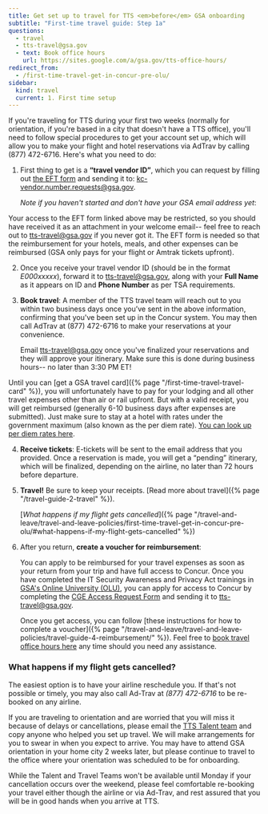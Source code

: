 ```yaml
---
title: Get set up to travel for TTS <em>before</em> GSA onboarding
subtitle: "First-time travel guide: Step 1a"
questions:
  - travel
  - tts-travel@gsa.gov
  - text: Book office hours
    url: https://sites.google.com/a/gsa.gov/tts-office-hours/
redirect_from:
  - /first-time-travel-get-in-concur-pre-olu/
sidebar:
  kind: travel
  current: 1. First time setup
---
```


If you're traveling for TTS during your first two weeks (normally for
orientation, if you're based in a city that doesn't have a TTS office), you'll
need to follow special procedures to get your account set up, which will allow
you to make your flight and hotel reservations via AdTrav by calling (877)
472-6716. Here's what you need to do:

1. First thing to get is a **“travel vendor ID”**, which you can request by
   filling out
   [the EFT form](https://drive.google.com/a/gsa.gov/file/d/0B0Kck5dqF_Ebb0FFZ29RR0JmVVk/view?usp=sharing)
   and sending it to:
   [kc-vendor.number.requests@gsa.gov](mailto:kc-vendor.number.requests@gsa.gov).

   _Note if you haven't started and don't have your GSA email address yet_:

Your access to the EFT form linked above may be restricted, so you should have
received it as an attachment in your welcome email-- feel free to reach out to
[tts-travel@gsa.gov](mailto:tts-travel@gsa.gov) if you never got it. The EFT
form is needed so that the reimbursement for your hotels, meals, and other
expenses can be reimbursed (GSA only pays for your flight or Amtrak tickets
upfront).

2. Once you receive your travel vendor ID (should be in the format _E000xxxxx_),
   forward it to [tts-travel@gsa.gov](mailto:tts-travel@gsa.gov), along with
   your **Full Name** as it appears on ID and **Phone Number** as per TSA
   requirements.

3. **Book travel**: A member of the TTS travel team will reach out to you within
   two business days once you’ve sent in the above information, confirming that
   you've been set up in the Concur system. You may then call AdTrav at (877)
   472-6716 to make your reservations at your convenience.

   Email tts-travel@gsa.gov once you've finalized your reservations and they
   will approve your itinerary. Make sure this is done during business hours--
   no later than 3:30 PM ET!

Until you can [get a GSA travel
card]({% page "/first-time-travel-travel-card" %}), you will unfortunately have
to pay for your lodging and all other travel expenses other than air or rail
upfront. But with a valid receipt, you will get reimbursed (generally 6-10
business days after expenses are submitted). Just make sure to stay at a hotel
with rates under the government maximum (also known as the per diem rate).
[You can look up per diem rates here](https://www.gsa.gov/portal/category/100120).

4. **Receive tickets**: E-tickets will be sent to the email address that you
   provided. Once a reservation is made, you will get a “pending” itinerary,
   which will be finalized, depending on the airline, no later than 72 hours
   before departure.

5. **Travel!** Be sure to keep your receipts. [Read more about
   travel]({% page "/travel-guide-2-travel" %}).

   [_What happens if my flight gets
   cancelled_]({% page "/travel-and-leave/travel-and-leave-policies/first-time-travel-get-in-concur-pre-olu/#what-happens-if-my-flight-gets-cancelled" %})

6. After you return, **create a voucher for reimbursement**:

   You can apply to be reimbursed for your travel expenses as soon as your
   return from your trip and have full access to Concur. Once you have completed
   the IT Security Awareness and Privacy Act trainings in
   [GSA's Online University (OLU)](https://gsaolu.gsa.gov/), you can apply for
   access to Concur by completing the
   [CGE Access Request Form](https://www.gsa.gov/forms-library/concur-government-edition-cge-access-request)
   and sending it to [tts-travel@gsa.gov](mailto:tts-travel@gsa.gov).

   Once you get access, you can follow [these instructions for how to complete a
   voucher]({% page "/travel-and-leave/travel-and-leave-policies/travel-guide-4-reimbursement/" %}).
   Feel free to
   [book travel office hours here](https://sites.google.com/a/gsa.gov/tts-office-hours/)
   any time should you need any assistance.

### What happens if my flight gets cancelled?

The easiest option is to have your airline reschedule you. If that's not
possible or timely, you may also call Ad-Trav at _(877) 472-6716_ to be re-booked
on any airline.

If you are traveling to orientation and are worried that you will miss it
because of delays or cancellations, please email the
[TTS Talent team](mailto:tts-jointts@gsa.gov) and copy anyone who helped you set
up travel. We will make arrangements for you to swear in when you expect to
arrive. You may have to attend GSA orientation in your home city 2 weeks later,
but please continue to travel to the office where your orientation was scheduled
to be for onboarding.

While the Talent and Travel Teams won't be available until Monday if your
cancellation occurs over the weekend, please feel comfortable re-booking your
travel either though the airline or via Ad-Trav, and rest assured that you will
be in good hands when you arrive at TTS.
